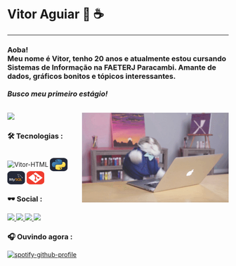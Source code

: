


<h1>Vitor Aguiar 🎈 ☕ </h1>


<hr>


<h3>

Aoba!<br>
Meu nome é Vitor, tenho 20 anos e atualmente estou cursando Sistemas de Informação na FAETERJ Paracambi. Amante de dados, gráficos bonitos e tópicos interessantes.
<br>
<br><i>Busco meu primeiro estágio! </i>

</h3>


  <br>
  <img src="https://github.com/Hirynnn/Hirynnn/blob/main/gatolouco.gif"  align="right"</img>



<picture>
  <source
    srcset="https://github-readme-stats.vercel.app/api?username=Hirynnn&show_icons=true&theme=radical"
    media="(prefers-color-scheme: dark)"
  />
  <source
    srcset="https://github-readme-stats.vercel.app/api?username=Hirynnna&show_icons=true"
    media="(prefers-color-scheme: purple), (prefers-color-scheme: no-preference)"
  />
  <img src="https://github-readme-stats.vercel.app/api?username=Hirynnn&show_icons=true" />
</picture>


### 🛠 Tecnologias :
<div style="display: inline_block"><br>

  <img align="center" alt="Vitor-HTML" height="30" width="40" src="https://raw.githubusercontent.com/jmnote/z-icons/master/svg/java.svg">

  <img align="center" alt="Vitor-CSS" height="30" width="40" src="https://github.com/tandpfun/skill-icons/blob/main/icons/Python-Dark.svg">
  <img align="center" alt="Vitor-Python" height="30" width="40" src="https://github.com/tandpfun/skill-icons/blob/main/icons/MySQL-Dark.svg">
  <img align="center" alt="Vitor-git" height="30" width="40" src="https://github.com/tandpfun/skill-icons/blob/main/icons/Git.svg" />

   

  </div>

  ### 🕶 Social :
<div> 
 
<a href="https://instagram.com/Hirynnn" target="_blank">
  <img src="https://img.shields.io/badge/-Instagram-%23E4405F?style=for-the-badge&logo=instagram&logoColor=white">
</a>

<a href="https://twitter.com/hirynnn" target="_blank">
  <img src="https://img.shields.io/badge/Twitter-1DA1F2?style=for-the-badge&logo=twitter&logoColor=white">
</a>

<a href="mailto:aguiarv05@gmail.com" target="_blank">
  <img src="https://img.shields.io/badge/-Gmail-%23333?style=for-the-badge&logo=gmail&logoColor=white">
</a>

<a href="https://www.linkedin.com/in/hirynnn/" target="_blank">
  <img src="https://img.shields.io/badge/-LinkedIn-%230077B5?style=for-the-badge&logo=linkedin&logoColor=white">
</a>



  
</div>

### 🎧 Ouvindo agora :
<picture>[![spotify-github-profile](https://spotify-github-profile.vercel.app/api/view?uid=22o43bf2ltlk2spkrrfvbft3q&cover_image=true&theme=default&show_offline=false&background_color=121212&interchange=false&bar_color_cover=false&bar_color=b14e4e)](https://github.com/kittinan/spotify-github-profile) </picture>


